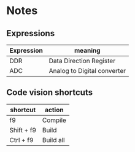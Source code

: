 # Notes

## Expressions

| Expression | meaning                     |
|------------|-----------------------------|
| DDR        | Data Direction Register     |
| ADC        | Analog to Digital converter |

## Code vision shortcuts

| shortcut   | action    |
|------------|-----------|
| f9         | Compile   |
| Shift + f9 | Build     |
| Ctrl + f9  | Build all |
